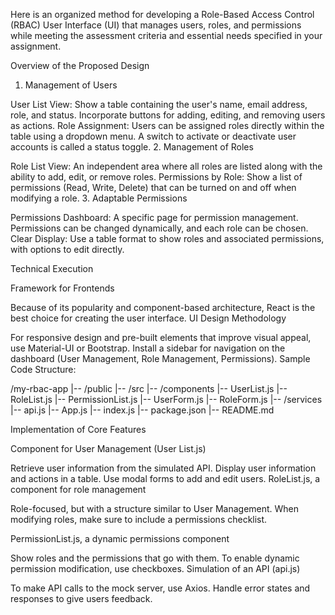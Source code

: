 Here is an organized method for developing a Role-Based Access Control (RBAC) User Interface (UI) that manages users, roles, and permissions while meeting the assessment criteria and essential needs specified in your assignment.

Overview of the Proposed Design

1. Management of Users

User List View: Show a table containing the user's name, email address, role, and status.
Incorporate buttons for adding, editing, and removing users as actions.
Role Assignment: Users can be assigned roles directly within the table using a dropdown menu.
A switch to activate or deactivate user accounts is called a status toggle.
2. Management of Roles

Role List View: An independent area where all roles are listed along with the ability to add, edit, or remove roles.
Permissions by Role: Show a list of permissions (Read, Write, Delete) that can be turned on and off when modifying a role.
3. Adaptable Permissions

Permissions Dashboard: A specific page for permission management. Permissions can be changed dynamically, and each role can be chosen.
Clear Display: Use a table format to show roles and associated permissions, with options to edit directly.

Technical Execution

Framework for Frontends

Because of its popularity and component-based architecture, React is the best choice for creating the user interface.
UI Design Methodology

For responsive design and pre-built elements that improve visual appeal, use Material-UI or Bootstrap.
Install a sidebar for navigation on the dashboard (User Management, Role Management, Permissions).
Sample Code Structure:

/my-rbac-app
|-- /public
|-- /src
    |-- /components
        |-- UserList.js
        |-- RoleList.js
        |-- PermissionList.js
        |-- UserForm.js
        |-- RoleForm.js
    |-- /services
        |-- api.js
    |-- App.js
    |-- index.js
|-- package.json
|-- README.md



Implementation of Core Features

Component for User Management (User List.js)

Retrieve user information from the simulated API.
Display user information and actions in a table.
Use modal forms to add and edit users.
RoleList.js, a component for role management

Role-focused, but with a structure similar to User Management.
When modifying roles, make sure to include a permissions checklist.



PermissionList.js, a dynamic permissions component

Show roles and the permissions that go with them.
To enable dynamic permission modification, use checkboxes.
Simulation of an API (api.js)

To make API calls to the mock server, use Axios.
Handle error states and responses to give users feedback.
